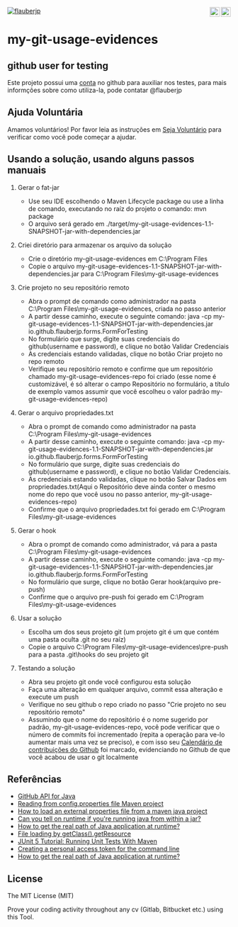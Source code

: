 [![flauberjp](https://circleci.com/gh/flauberjp/my-git-usage-evidences.svg?style=shield)](https://circleci.com/gh/flauberjp/my-git-usage-evidences/tree/master) <a href="README.pt_br.md"><img align="right" src="https://emojipedia-us.s3.dualstack.us-west-1.amazonaws.com/thumbs/240/google/241/flag-brazil_1f1e7-1f1f7.png" width="22"></a> <a href="../README.md"><img align="right" src="https://emojipedia-us.s3.dualstack.us-west-1.amazonaws.com/thumbs/240/google/241/flag-united-states_1f1fa-1f1f8.png" width="22"></a>
 

# my-git-usage-evidences



## github user for testing

Este projeto possui uma [conta](https://github.com/mygitusageevicencesapp) no github para auxiliar nos testes, para mais informções sobre como utiliza-la, pode contatar @flauberjp

## Ajuda Voluntária
Amamos voluntários! Por favor leia as instruções em [Seja Voluntário](CONTRIBUTING.pt_br.md) para verificar como você pode começar a ajudar.

## Usando a solução, usando alguns passos manuais

1. Gerar o fat-jar
    * Use seu IDE escolhendo o Maven Lifecycle package ou use a linha de comando, executando no raíz do projeto o comando: mvn package
    * O arquivo será gerado em ./target/my-git-usage-evidences-1.1-SNAPSHOT-jar-with-dependencies.jar

2. Criei diretório para armazenar os arquivo da solução
    * Crie o diretório my-git-usage-evidences em C:\Program Files
    * Copie o arquivo my-git-usage-evidences-1.1-SNAPSHOT-jar-with-dependencies.jar para C:\Program Files\my-git-usage-evidences

3. Crie projeto no seu repositório remoto
    * Abra o prompt de comando  como administrador na pasta C:\Program Files\my-git-usage-evidences, criada no passo anterior
    * A partir desse caminho, execute o seguinte comando: java -cp my-git-usage-evidences-1.1-SNAPSHOT-jar-with-dependencies.jar io.github.flauberjp.forms.FormForTesting
    * No formulário que surge, digite suas credenciais do github(username e password), e clique no botão Validar Credenciais
    * As credenciais estando validadas, clique no botão Criar projeto no repo remoto
    * Verifique seu repositório remoto e confirme que um repositório chamado my-git-usage-evidences-repo foi criado (esse nome é customizável, é só alterar o campo Repositório no formulário, a título de exemplo vamos assumir que você escolheu o valor padrão my-git-usage-evidences-repo)

4. Gerar o arquivo propriedades.txt
    * Abra o prompt de comando como administrador na pasta C:\Program Files\my-git-usage-evidences
    * A partir desse caminho, execute o seguinte comando: java -cp my-git-usage-evidences-1.1-SNAPSHOT-jar-with-dependencies.jar io.github.flauberjp.forms.FormForTesting
    * No formulário que surge, digite suas credenciais do github(username e password), e clique no botão Validar Credenciais. 
    * As credenciais estando validadas, clique no botão Salvar Dados em propriedades.txt(Aqui o Repositório deve ainda conter o mesmo nome do repo que você usou no passo anterior, my-git-usage-evidences-repo)
    * Confirme que o arquivo propriedades.txt foi gerado em C:\Program Files\my-git-usage-evidences

5. Gerar o hook
    * Abra o prompt de comando como administrador, vá para a pasta C:\Program Files\my-git-usage-evidences
    * A partir desse caminho, execute o seguinte comando: java -cp my-git-usage-evidences-1.1-SNAPSHOT-jar-with-dependencies.jar io.github.flauberjp.forms.FormForTesting
    * No formulário que surge, clique no botão Gerar hook(arquivo pre-push)
    * Confirme que o arquivo pre-push foi gerado em C:\Program Files\my-git-usage-evidences

6. Usar a solução
    * Escolha um dos seus projeto git (um projeto git é um que contém uma pasta oculta .git no seu raíz)
    * Copie o arquivo C:\Program Files\my-git-usage-evidences\pre-push para a pasta .git\hooks do seu projeto git

7. Testando a solução
    * Abra seu projeto git onde você configurou esta solução
    * Faça uma alteração em qualquer arquivo, commit essa alteração e execute um push
    * Verifique no seu github o repo criado no passo "Crie projeto no seu repositório remoto"
    * Assumindo que o nome do repositório é o nome sugerido por padrão,  my-git-usage-evidences-repo, você pode verificar que o número de commits foi incrementado (repita a operação para ve-lo aumentar mais uma vez se preciso), e com isso seu [Calendário de contribuições do Github](https://help.github.com/pt/github/setting-up-and-managing-your-github-profile/viewing-contributions-on-your-profile#contributions-calendar) foi marcado, evidenciando no Github de que você acabou de usar o git localmente

## Referências
- [GitHub API for Java](https://github-api.kohsuke.org/)
- [Reading from config.properties file Maven project](https://stackoverflow.com/questions/35008377/reading-from-config-properties-file-maven-project)
- [How to load an external properties file from a maven java project](https://stackoverflow.com/questions/34712885/how-to-load-an-external-properties-file-from-a-maven-java-project)
- [Can you tell on runtime if you're running java from within a jar?](https://stackoverflow.com/questions/482560/can-you-tell-on-runtime-if-youre-running-java-from-within-a-jar)
- [How to get the real path of Java application at runtime?](https://stackoverflow.com/questions/4032957/how-to-get-the-real-path-of-java-application-at-runtime)
- [File loading by getClass().getResource](https://stackoverflow.com/questions/14089146/file-loading-by-getclass-getresource)
- [JUnit 5 Tutorial: Running Unit Tests With Maven](https://www.petrikainulainen.net/programming/testing/junit-5-tutorial-running-unit-tests-with-maven/)
- [Creating a personal access token for the command line](https://help.github.com/en/github/authenticating-to-github/creating-a-personal-access-token-for-the-command-line)
- [How to get the real path of Java application at runtime?](https://stackoverflow.com/a/43553093/6771132)

## License
The MIT License (MIT)

Prove your coding activity throughout any cv (Gitlab, Bitbucket etc.)  using this Tool. 

